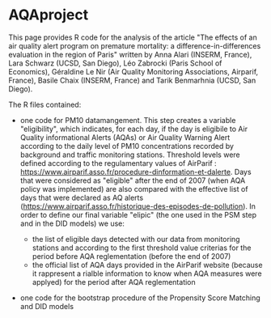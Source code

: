 # AQAproject

This page provides R code for the analysis of the article "The effects of an air quality alert program on premature mortality: a difference-in-differences evaluation in the region of Paris" written by Anna Alari (INSERM, France), Lara Schwarz (UCSD, San Diego), Léo Zabrocki (Paris School of Economics), Géraldine Le Nir (Air Quality Monitoring Associations, Airparif, France), Basile Chaix (INSERM, France) and Tarik Benmarhnia (UCSD, San Diego). 

The R files contained: 
- one code for PM10 datamangement. 
This step creates a variable "eligibility", which indicates, for each day, if the day is eligibile to Air Quality informational Alerts (AQAs) or Air Quality Warning Alert according to the daily level of PM10 concentrations recorded by background and traffic monitoring stations. Threshold levels were defined according to the regulamentary values of AirParif : https://www.airparif.asso.fr/procedure-dinformation-et-dalerte. Days that were considered as "eligible" after the end of 2007 (when AQA policy was implemented) are also compared with the effective list of days that were declared as AQ alerts (https://www.airparif.asso.fr/historique-des-episodes-de-pollution). 
In order to define our final variable "elipic" (the one used in the PSM step and in the DID models) we use: 
  * the list of eligible days detected with our data from monitoring stations and according to the first threshold value criterias for the period before AQA reglementation (before the end of 2007)
  * the official list of AQA days provided in the AirParif website (because it rappresent a rialble information to know when AQA measures were applyed) for the period after AQA reglementation


 

- one code for the bootstrap procedure of the Propensity Score Matching and DID models


